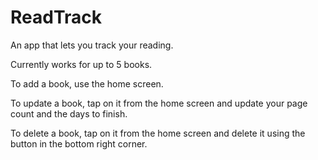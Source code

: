 # ReadTrack
An app that lets you track your reading.

Currently works for up to 5 books.

To add a book, use the home screen.

To update a book, tap on it from the home screen and update your page count and the days to finish.

To delete a book, tap on it from the home screen and delete it using the button in the bottom right corner.
